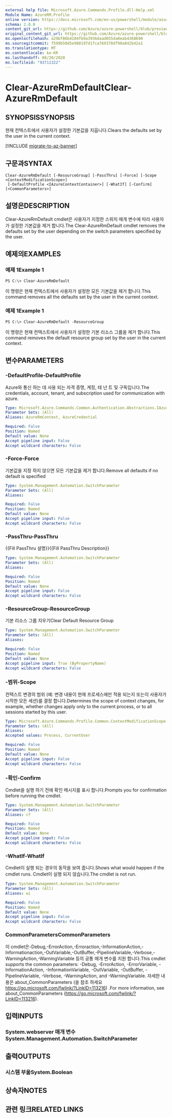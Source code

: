 ```yaml
---
external help file: Microsoft.Azure.Commands.Profile.dll-Help.xml
Module Name: AzureRM.Profile
online version: https://docs.microsoft.com/en-us/powershell/module/azurerm.profile/clear-azurermdefault
schema: 2.0.0
content_git_url: https://github.com/Azure/azure-powershell/blob/preview/src/ResourceManager/Profile/Commands.Profile/help/Clear-AzureRmDefault.md
original_content_git_url: https://github.com/Azure/azure-powershell/blob/preview/src/ResourceManager/Profile/Commands.Profile/help/Clear-AzureRmDefault.md
ms.openlocfilehash: a29bf86b4104fb9a3936daad055da0eab4368690
ms.sourcegitcommit: f599b50d5e980197d1fca769378df90a842b42a1
ms.translationtype: MT
ms.contentlocale: ko-KR
ms.lasthandoff: 08/20/2020
ms.locfileid: "93711322"
---
```

# <span data-ttu-id="82506-101">Clear-AzureRmDefault</span><span class="sxs-lookup"><span data-stu-id="82506-101">Clear-AzureRmDefault</span></span>

## <span data-ttu-id="82506-102">SYNOPSIS</span><span class="sxs-lookup"><span data-stu-id="82506-102">SYNOPSIS</span></span>
<span data-ttu-id="82506-103">현재 컨텍스트에서 사용자가 설정한 기본값을 지웁니다.</span><span class="sxs-lookup"><span data-stu-id="82506-103">Clears the defaults set by the user in the current context.</span></span>

[!INCLUDE [migrate-to-az-banner](../../includes/migrate-to-az-banner.md)]

## <span data-ttu-id="82506-104">구문과</span><span class="sxs-lookup"><span data-stu-id="82506-104">SYNTAX</span></span>

```
Clear-AzureRmDefault [-ResourceGroup] [-PassThru] [-Force] [-Scope <ContextModificationScope>]
 [-DefaultProfile <IAzureContextContainer>] [-WhatIf] [-Confirm] [<CommonParameters>]
```

## <span data-ttu-id="82506-105">설명은</span><span class="sxs-lookup"><span data-stu-id="82506-105">DESCRIPTION</span></span>
<span data-ttu-id="82506-106">Clear-AzureRmDefault cmdlet은 사용자가 지정한 스위치 매개 변수에 따라 사용자가 설정한 기본값을 제거 합니다.</span><span class="sxs-lookup"><span data-stu-id="82506-106">The Clear-AzureRmDefault cmdlet removes the defaults set by the user depending on the switch parameters specified by the user.</span></span>

## <span data-ttu-id="82506-107">예제의</span><span class="sxs-lookup"><span data-stu-id="82506-107">EXAMPLES</span></span>

### <span data-ttu-id="82506-108">예제 1</span><span class="sxs-lookup"><span data-stu-id="82506-108">Example 1</span></span>
```
PS C:\> Clear-AzureRmDefault
```

<span data-ttu-id="82506-109">이 명령은 현재 컨텍스트에서 사용자가 설정한 모든 기본값을 제거 합니다.</span><span class="sxs-lookup"><span data-stu-id="82506-109">This command removes all the defaults set by the user in the current context.</span></span>

### <span data-ttu-id="82506-110">예제 1</span><span class="sxs-lookup"><span data-stu-id="82506-110">Example 1</span></span>
```
PS C:\> Clear-AzureRmDefault -ResourceGroup
```

<span data-ttu-id="82506-111">이 명령은 현재 컨텍스트에서 사용자가 설정한 기본 리소스 그룹을 제거 합니다.</span><span class="sxs-lookup"><span data-stu-id="82506-111">This command removes the default resource group set by the user in the current context.</span></span>

## <span data-ttu-id="82506-112">변수</span><span class="sxs-lookup"><span data-stu-id="82506-112">PARAMETERS</span></span>

### <span data-ttu-id="82506-113">-DefaultProfile</span><span class="sxs-lookup"><span data-stu-id="82506-113">-DefaultProfile</span></span>
<span data-ttu-id="82506-114">Azure와 통신 하는 데 사용 되는 자격 증명, 계정, 테 넌 트 및 구독입니다.</span><span class="sxs-lookup"><span data-stu-id="82506-114">The credentials, account, tenant, and subscription used for communication with azure.</span></span>

```yaml
Type: Microsoft.Azure.Commands.Common.Authentication.Abstractions.IAzureContextContainer
Parameter Sets: (All)
Aliases: AzureRmContext, AzureCredential

Required: False
Position: Named
Default value: None
Accept pipeline input: False
Accept wildcard characters: False
```

### <span data-ttu-id="82506-115">-Force</span><span class="sxs-lookup"><span data-stu-id="82506-115">-Force</span></span>
<span data-ttu-id="82506-116">기본값을 지정 하지 않으면 모든 기본값을 제거 합니다.</span><span class="sxs-lookup"><span data-stu-id="82506-116">Remove all defaults if no default is specified</span></span>

```yaml
Type: System.Management.Automation.SwitchParameter
Parameter Sets: (All)
Aliases:

Required: False
Position: Named
Default value: None
Accept pipeline input: False
Accept wildcard characters: False
```

### <span data-ttu-id="82506-117">-PassThru</span><span class="sxs-lookup"><span data-stu-id="82506-117">-PassThru</span></span>
<span data-ttu-id="82506-118">{{Fill PassThru 설명}}</span><span class="sxs-lookup"><span data-stu-id="82506-118">{{Fill PassThru Description}}</span></span>

```yaml
Type: System.Management.Automation.SwitchParameter
Parameter Sets: (All)
Aliases:

Required: False
Position: Named
Default value: None
Accept pipeline input: False
Accept wildcard characters: False
```

### <span data-ttu-id="82506-119">-ResourceGroup</span><span class="sxs-lookup"><span data-stu-id="82506-119">-ResourceGroup</span></span>
<span data-ttu-id="82506-120">기본 리소스 그룹 지우기</span><span class="sxs-lookup"><span data-stu-id="82506-120">Clear Default Resource Group</span></span>

```yaml
Type: System.Management.Automation.SwitchParameter
Parameter Sets: (All)
Aliases:

Required: False
Position: Named
Default value: None
Accept pipeline input: True (ByPropertyName)
Accept wildcard characters: False
```

### <span data-ttu-id="82506-121">-범위</span><span class="sxs-lookup"><span data-stu-id="82506-121">-Scope</span></span>
<span data-ttu-id="82506-122">컨텍스트 변경의 범위 (예: 변경 내용이 현재 프로세스에만 적용 되는지 또는이 사용자가 시작한 모든 세션)를 결정 합니다.</span><span class="sxs-lookup"><span data-stu-id="82506-122">Determines the scope of context changes, for example, whether changes apply only to the current process, or to all sessions started by this user.</span></span>

```yaml
Type: Microsoft.Azure.Commands.Profile.Common.ContextModificationScope
Parameter Sets: (All)
Aliases:
Accepted values: Process, CurrentUser

Required: False
Position: Named
Default value: None
Accept pipeline input: False
Accept wildcard characters: False
```

### <span data-ttu-id="82506-123">-확인</span><span class="sxs-lookup"><span data-stu-id="82506-123">-Confirm</span></span>
<span data-ttu-id="82506-124">Cmdlet을 실행 하기 전에 확인 메시지를 표시 합니다.</span><span class="sxs-lookup"><span data-stu-id="82506-124">Prompts you for confirmation before running the cmdlet.</span></span>

```yaml
Type: System.Management.Automation.SwitchParameter
Parameter Sets: (All)
Aliases: cf

Required: False
Position: Named
Default value: None
Accept pipeline input: False
Accept wildcard characters: False
```

### <span data-ttu-id="82506-125">-WhatIf</span><span class="sxs-lookup"><span data-stu-id="82506-125">-WhatIf</span></span>
<span data-ttu-id="82506-126">Cmdlet이 실행 되는 경우의 동작을 보여 줍니다.</span><span class="sxs-lookup"><span data-stu-id="82506-126">Shows what would happen if the cmdlet runs.</span></span>
<span data-ttu-id="82506-127">Cmdlet이 실행 되지 않습니다.</span><span class="sxs-lookup"><span data-stu-id="82506-127">The cmdlet is not run.</span></span>

```yaml
Type: System.Management.Automation.SwitchParameter
Parameter Sets: (All)
Aliases: wi

Required: False
Position: Named
Default value: None
Accept pipeline input: False
Accept wildcard characters: False
```

### <span data-ttu-id="82506-128">CommonParameters</span><span class="sxs-lookup"><span data-stu-id="82506-128">CommonParameters</span></span>
<span data-ttu-id="82506-129">이 cmdlet은-Debug,-ErrorAction,-Erroraction,-InformationAction,-Informationaction,-OutVariable,-OutBuffer,-PipelineVariable,-Verbose,-WarningAction,-WarningVariable 등의 공통 매개 변수를 지원 합니다.</span><span class="sxs-lookup"><span data-stu-id="82506-129">This cmdlet supports the common parameters: -Debug, -ErrorAction, -ErrorVariable, -InformationAction, -InformationVariable, -OutVariable, -OutBuffer, -PipelineVariable, -Verbose, -WarningAction, and -WarningVariable.</span></span> <span data-ttu-id="82506-130">자세한 내용은 about_CommonParameters (을 참조 하세요 https://go.microsoft.com/fwlink/?LinkID=113216) .</span><span class="sxs-lookup"><span data-stu-id="82506-130">For more information, see about_CommonParameters (https://go.microsoft.com/fwlink/?LinkID=113216).</span></span>

## <span data-ttu-id="82506-131">입력</span><span class="sxs-lookup"><span data-stu-id="82506-131">INPUTS</span></span>

### <span data-ttu-id="82506-132">System.webserver 매개 변수</span><span class="sxs-lookup"><span data-stu-id="82506-132">System.Management.Automation.SwitchParameter</span></span>

## <span data-ttu-id="82506-133">출력</span><span class="sxs-lookup"><span data-stu-id="82506-133">OUTPUTS</span></span>

### <span data-ttu-id="82506-134">시스템 부울</span><span class="sxs-lookup"><span data-stu-id="82506-134">System.Boolean</span></span>

## <span data-ttu-id="82506-135">상속자</span><span class="sxs-lookup"><span data-stu-id="82506-135">NOTES</span></span>

## <span data-ttu-id="82506-136">관련 링크</span><span class="sxs-lookup"><span data-stu-id="82506-136">RELATED LINKS</span></span>
